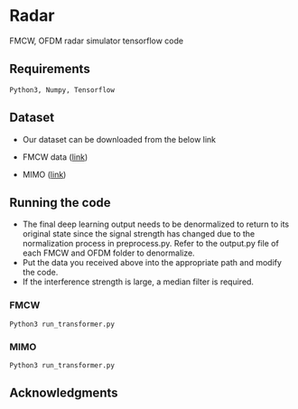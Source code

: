 # Radar

FMCW, OFDM radar simulator tensorflow code


## Requirements
```
Python3, Numpy, Tensorflow
```

## Dataset

* Our dataset can be downloaded from the below link

* FMCW data ([link](https://drive.google.com/file/d/18s95iyC_ZovvPxSe75rgdS2Q8LFSE_j8/view?usp=sharing))

* MIMO ([link](https://drive.google.com/file/d/1ep1i7wUamg4g1EkyKo_Ls9DM_BlLAIZS/view?usp=sharing))

## Running the code
* The final deep learning output needs to be denormalized to return to its original state since the signal strength has changed due to the normalization process in preprocess.py. Refer to the output.py file of each FMCW and OFDM folder to denormalize.
* Put the data you received above into the appropriate path and modify the code.
* If the interference strength is large, a median filter is required.
### FMCW

```
Python3 run_transformer.py
```
### MIMO
```
Python3 run_transformer.py
```


## Acknowledgments


